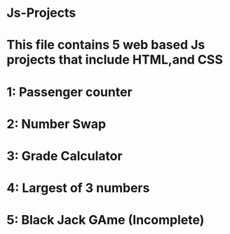 # Js-Projects
# This file contains 5 web based Js projects that include HTML,and CSS
# 1: Passenger counter
# 2: Number Swap
# 3: Grade Calculator
# 4: Largest of 3 numbers
# 5: Black Jack GAme (Incomplete)
